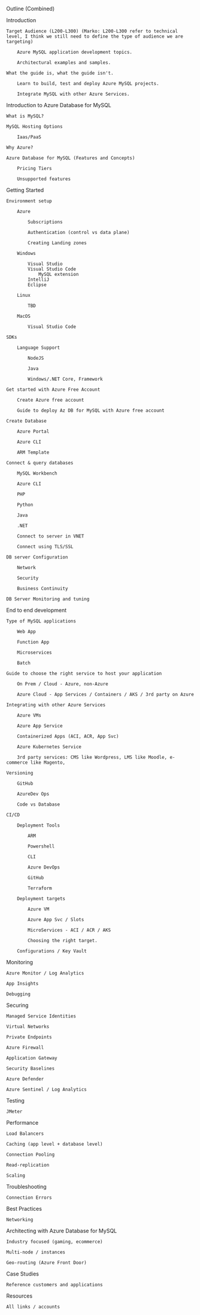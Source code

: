 Outline (Combined)

Introduction

	Target Audience (L200-L300) (Marko: L200-L300 refer to technical level, I think we still need to define the type of audience we are targeting)
	
		Azure MySQL application development topics.
		
		Architectural examples and samples.
	
	What the guide is, what the guide isn't.
	
		Learn to build, test and deploy Azure MySQL projects.
		
		Integrate MySQL with other Azure Services.

Introduction to Azure Database for MySQL

	What is MySQL?
	
	MySQL Hosting Options
	
		Iaas/PaaS
	
	Why Azure?
	
	Azure Database for MySQL (Features and Concepts)
	
		Pricing Tiers
		
		Unsupported features

Getting Started

	Environment setup
	
		Azure
		
			Subscriptions
			
			Authentication (control vs data plane)
			
			Creating Landing zones
	
		Windows
		
			Visual Studio
			Visual Studio Code
				MySQL extension
			IntelliJ
			Eclipse
		
		Linux
		
			TBD
		
		MacOS
		
			Visual Studio Code
			
	SDKs
	
		Language Support
		
			NodeJS
			
			Java
			
			Windows/.NET Core, Framework
	
	Get started with Azure Free Account
	
		Create Azure free account
		
		Guide to deploy Az DB for MySQL with Azure free account
	
	Create Database
		
		Azure Portal
		
		Azure CLI
		
		ARM Template

	Connect & query databases
		
		MySQL Workbench
		
		Azure CLI

		PHP

		Python
		
		Java

		.NET

		Connect to server in VNET
		
		Connect using TLS/SSL
	
	DB server Configuration
		
		Network
		
		Security
		
		Business Continuity

	DB Server Monitoring and tuning



End to end development

	Type of MySQL applications
	
		Web App
		
		Function App
		
		Microservices
		
		Batch
		
	Guide to choose the right service to host your application
	
		On Prem / Cloud - Azure, non-Azure
		
		Azure Cloud - App Services / Containers / AKS / 3rd party on Azure
	
	Integrating with other Azure Services
	
		Azure VMs
		
		Azure App Service
		
		Containerized Apps (ACI, ACR, App Svc)
		
		Azure Kubernetes Service 

		3rd party services: CMS like Wordpress, LMS like Moodle, e-commerce like Magento, 

	Versioning
	
		GitHub
		
		AzureDev Ops
		
		Code vs Database
	
	CI/CD
	
		Deployment Tools
		
			ARM
			
			Powershell
			
			CLI
			
			Azure DevOps
			
			GitHub
			
			Terraform
			
		Deployment targets
		
			Azure VM
			
			Azure App Svc / Slots
			
			MicroServices - ACI / ACR / AKS
			
			Choosing the right target.
		
		Configurations / Key Vault 
	

Monitoring

	Azure Monitor / Log Analytics
	
	App Insights
	
	Debugging
	
Securing

	Managed Service Identities
	
	Virtual Networks
	
	Private Endpoints
	
	Azure Firewall
	
	Application Gateway
	
	Security Baselines
	
	Azure Defender
	
	Azure Sentinel / Log Analytics

Testing

	JMeter
	
Performance

	Load Balancers
	
	Caching (app level + database level)
	
	Connection Pooling
	
	Read-replication
	
	Scaling

Troubleshooting 
	
	Connection Errors
	

Best Practices

	Networking

Architecting with Azure Database for MySQL

	Industry focused (gaming, ecommerce)
	
	Multi-node / instances
	
	Geo-routing (Azure Front Door)
	
Case Studies

	Reference customers and applications
	
	
Resources

	All links / accounts
